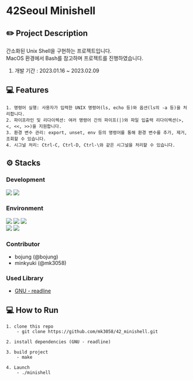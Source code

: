 # 42Seoul Minishell

## ✏️ Project Description

간소화된 Unix Shell을 구현하는 프로젝트입니다.   
MacOS 환경에서 Bash를 참고하며 프로젝트를 진행하였습니다.

1. 개발 기간 : 2023.01.16 ~ 2023.02.09   

## 💻 Features
```
1. 명령어 실행: 사용자가 입력한 UNIX 명령어(ls, echo 등)와 옵션(ls의 -a 등)을 처리합니다.
2. 파이프라인 및 리다이렉션: 여러 명령어 간의 파이프(|)와 파일 입출력 리다이렉션(>, <, <<, >>)을 지원합니다.
3. 환경 변수 관리: export, unset, env 등의 명령어를 통해 환경 변수를 추가, 제거, 조회할 수 있습니다.
4. 시그널 처리: Ctrl-C, Ctrl-D, Ctrl-\와 같은 시그널을 처리할 수 있습니다.
```

## ⚙️ Stacks
### Development
<img src="https://img.shields.io/badge/C-A8B9CC?style=for-the-badge&logo=C&logoColor=white"> <img src="https://img.shields.io/badge/cmake-064F8C?style=for-the-badge&logo=cmake&logoColor=white">

### Environment
<img src="https://img.shields.io/badge/github-181717?style=for-the-badge&logo=github&logoColor=white"> <img src="https://img.shields.io/badge/git-F05032?style=for-the-badge&logo=git&logoColor=white"> <img src="https://img.shields.io/badge/visual%20studio%20code-007ACC?style=for-the-badge&logo=visualstudiocode&logoColor=white">   
<img src="https://img.shields.io/badge/macOS-000000?style=for-the-badge&logo=macOS&logoColor=white">
<img src="https://img.shields.io/badge/42-000000?style=for-the-badge&logo=42&logoColor=white">



### Contributor
   - bojung (@bojung)
   - minkyuki (@mk3058)
   
### Used Library

- [GNU - readline](https://tiswww.cwru.edu/php/chet/readline/rltop.html)     

## 💻 How to Run

```
1. clone this repo
	- git clone https://github.com/mk3058/42_minishell.git

2. install dependencies (GNU - readline)

3. build project
	- make

4. Launch
	- ./minishell
```
